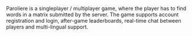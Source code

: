 Paroliere is a singleplayer / multiplayer game, where the player has to find words in a matrix submitted by the server. The game supports account registration and login, after-game leaderboards, real-time chat between players and multi-lingual support. 

